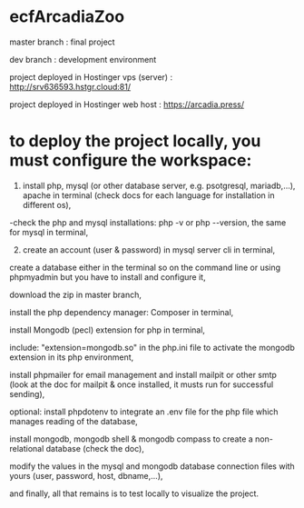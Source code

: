 # ecfArcadiaZoo
master branch : final project

dev branch : development environment

project deployed in Hostinger vps (server) : http://srv636593.hstgr.cloud:81/

project deployed in Hostinger web host : https://arcadia.press/

# to deploy the project locally, you must configure the workspace: 

1. install php, mysql (or other database server, e.g. psotgresql, mariadb,...), apache in terminal (check docs for each language for installation in different os),

-check the php and mysql installations: php -v or php --version, the same for mysql in terminal,

2. create an account (user & password) in mysql server cli in terminal,

create a database either in the terminal so on the command line or using phpmyadmin but you have to install and configure it,

download the zip in master branch,

install the php dependency manager: Composer in terminal,

install Mongodb (pecl) extension for php in terminal,

include: "extension=mongodb.so" in the php.ini file to activate the mongodb extension in its php environment,

install phpmailer for email management and install mailpit or other smtp (look at the doc for mailpit & once installed, it musts run for successful sending),

optional: install phpdotenv to integrate an .env file for the php file which manages reading of the database,

install mongodb, mongodb shell & mongodb compass to create a non-relational database (check the doc),

modify the values ​​in the mysql and mongodb database connection files with yours (user, password, host, dbname,...),

and finally, all that remains is to test locally to visualize the project.
